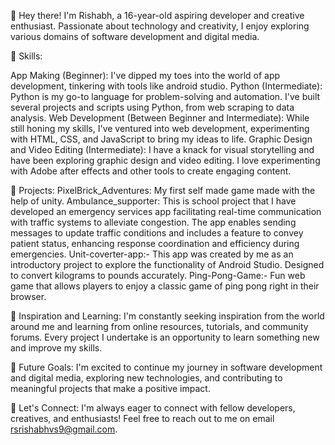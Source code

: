 👋 Hey there! I'm Rishabh, a 16-year-old aspiring developer and creative enthusiast. Passionate about technology and creativity, I enjoy exploring various domains of software development and digital media.

🌟 Skills:

App Making (Beginner): I've dipped my toes into the world of app development, tinkering with tools like android studio.
Python (Intermediate): Python is my go-to language for problem-solving and automation. I've built several projects and scripts using Python, from web scraping to data analysis.
Web Development (Between Beginner and Intermediate): While still honing my skills, I've ventured into web development, experimenting with HTML, CSS, and JavaScript to bring my ideas to life.
Graphic Design and Video Editing (Intermediate): I have a knack for visual storytelling and have been exploring graphic design and video editing. I love experimenting with Adobe after effects and other tools to create engaging content.

🚀 Projects:
PixelBrick_Adventures: My first self made game made with the help of unity.
Ambulance_supporter: This is school project that I have developed an emergency services app facilitating real-time communication with traffic systems to alleviate congestion. The app enables sending messages to update traffic conditions and includes a feature to convey patient status, enhancing response coordination and efficiency during emergencies.
Unit-coverter-app:- This app was created by me as an introductory project to explore the functionality of Android Studio. Designed to convert kilograms to pounds accurately.
Ping-Pong-Game:- Fun web game that allows players to enjoy a classic game of ping pong right in their browser.

🎨 Inspiration and Learning:
I'm constantly seeking inspiration from the world around me and learning from online resources, tutorials, and community forums. Every project I undertake is an opportunity to learn something new and improve my skills.

🌱 Future Goals:
I'm excited to continue my journey in software development and digital media, exploring new technologies, and contributing to meaningful projects that make a positive impact.

💬 Let's Connect:
I'm always eager to connect with fellow developers, creatives, and enthusiasts! Feel free to reach out to me on email rsrishabhvs9@gmail.com.

<!---
Rishabh-12/Rishabh-12 is a ✨ special ✨ repository because its `README.md` (this file) appears on your GitHub profile.
You can click the Preview link to take a look at your changes.
--->
